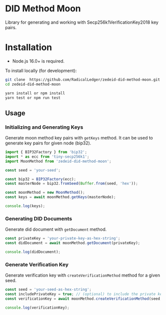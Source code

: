 # DID Method Moon

Library for generating and working with Secp256k1VerificationKey2018 key pairs.

# Installation

-   Node.js 16.0+ is required.

To install locally (for development):

```bash
git clone  https://github.com/RadicalLedger/zedeid-did-method-moon.git
cd zedeid-did-method-moon

yarn install or npm install
yarn test or npm run test
```

## Usage

### Initializing and Generating Keys

Generate moon method key pairs with `getKeys` method. It can be used to generate key pairs for given node (bip32).

```ts
import { BIP32Factory } from 'bip32';
import * as ecc from 'tiny-secp256k1';
import MoonMethod from 'zedeid-did-method-moon';

const seed = 'your-seed';

const bip32 = BIP32Factory(ecc);
const masterNode = bip32.fromSeed(Buffer.from(seed, 'hex'));

const moonMethod = new MoonMethod();
const keys = await moonMethod.getKeys(masterNode);

console.log(keys);
```

### Generating DID Documents

Generate did document with `getDocument` method.

```ts
const privateKey = 'your-private-key-as-hex-string';
const didDocument = await moonMethod.getDocument(privateKey);

console.log(didDocument);
```

### Generate Verification Key

Generate verification key with `createVerificationMethod` method for a given seed.

```ts
const seed = 'your-seed-as-hex-string';
const includePrivateKey = true; // (optional) to include the private key in the verification method
const verificationKey = await moonMethod.createVerificationMethod(seed, includePrivateKey);

console.log(verificationKey);
```
